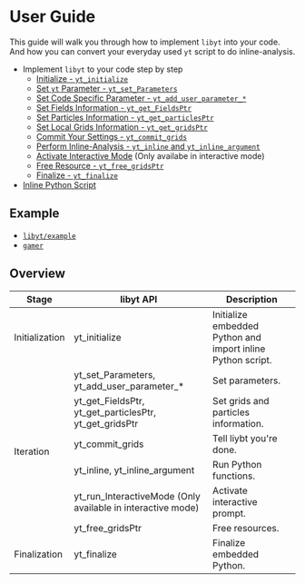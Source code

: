 # User Guide
This guide will walk you through how to implement `libyt` into your code. And how you can convert your everyday used `yt` script to do inline-analysis. 

- Implement `libyt` to your code step by step
  - [Initialize - `yt_initialize`](./Initialize.md#initialize)
  - [Set `yt` Parameter - `yt_set_Parameters`](./SetYTParameter.md#set-yt-parameter)
  - [Set Code Specific Parameter - `yt_add_user_parameter_*`](./SetCodeSpecificParameter.md#set-code-specific-parameter)
  - [Set Fields Information - `yt_get_FieldsPtr`](./SetFieldsInformation.md#set-fields-information)
  - [Set Particles Information - `yt_get_particlesPtr`](./SetParticlesInformation.md#set-particles-information)
  - [Set Local Grids Information - `yt_get_gridsPtr`](./SetLocalGridsInformation.md#set-local-grids-information)
  - [Commit Your Settings - `yt_commit_grids`](./CommitYourSettings.md#commit-your-settings)
  - [Perform Inline-Analysis - `yt_inline` and `yt_inline_argument`](./PerformInlineAnalysis.md#perform-inline-analysis)
  - [Activate Interactive Mode](./ActivateInteractiveMode.md#activate-interactive-mode) (Only availabe in interactive mode)
  - [Free Resource - `yt_free_gridsPtr`](./FreeResource.md#free-resource)
  - [Finalize - `yt_finalize`](./Finalize.md#finalize)
- [Inline Python Script](./InlinePythonScript.md#inline-python-script)

## Example
- [`libyt/example`](../example/example.cpp)
- [`gamer`](https://github.com/gamer-project/gamer/tree/master/src/YT)

## Overview
<table>
  <thead>
    <tr>
      <th>Stage</th>
      <th>libyt API</th>
      <th>Description</th>
    </tr>
  </thead>
  <tbody>
    <tr>
      <td rowspan=1>Initialization</td>
      <td>yt_initialize</td>
      <td>Initialize embedded Python and import inline Python script.</td>
    </tr>
    <tr>
      <td rowspan=6>Iteration</td>
      <td>yt_set_Parameters, yt_add_user_parameter_*</td>
      <td>Set parameters.</td>
    </tr>
    <tr>
      <td>yt_get_FieldsPtr, yt_get_particlesPtr, yt_get_gridsPtr</td>
      <td>Set grids and particles information.</td>
    </tr>
    <tr>
      <td>yt_commit_grids</td>
      <td>Tell liybt you're done.</td>
    </tr>
    <tr>
      <td>yt_inline, yt_inline_argument</td>
      <td>Run Python functions.</td>
    </tr>
    <tr>
      <td>yt_run_InteractiveMode (Only available in interactive mode)</td>
      <td>Activate interactive prompt.</td>
    </tr>
    <tr>
      <td>yt_free_gridsPtr</td>
      <td>Free resources.</td>
    </tr>
    <tr>
      <td rowspan=1>Finalization</td>
      <td>yt_finalize</td>
      <td>Finalize embedded Python.</td>
    </tr>
  </tbody>
</table>

